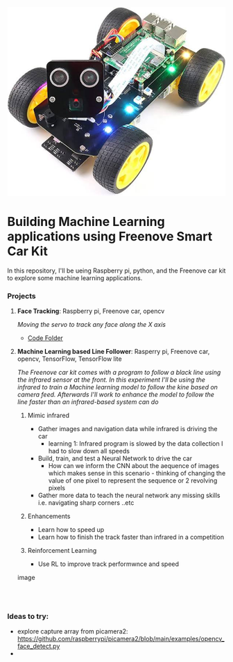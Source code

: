 ![Footer](images.jpeg)


# Building Machine Learning applications using Freenove Smart Car Kit
In this repository, I'll be ueing Raspberry pi, python, and the Freenove car kit to explore some machine learning applications.


### Projects 
1. **Face Tracking**: Raspberry pi, Freenove car, opencv
     
   *Moving the servo to track any face along the X axis*
   - [Code Folder](link)
  
3. **Machine Learning based Line Follower**: Rasperry pi, Freenove car, opencv, TensorFlow, TensorFlow lite
     
   *The Freenove car kit comes with a program to follow a black line using the infrared sensor at the front. In this experiment I'll be using the infrared to train a Machine learning model to follow the kine based on camera feed. Afterwards I'll work to enhance the model to follow the line faster than an infrared-based system can do*
    1. Mimic infrared  
       - Gather images and navigation data while infrared is driving the car
            - learning 1: Infrared program is slowed by the data collection I had to slow down all speeds
       - Build, train, and test a Neural Network to drive the car
           - How can we inform the CNN about the aequence of images which makes sense in this scenario - thinking of changing the value of one pixel to represent the sequence or 2 revolving pixels
       - Gather more data to teach the neural network any missing skills i.e. navigating sharp corners ..etc  

    2. Enhancements  
        - Learn how to speed up  
        - Learn how to finish the track faster than infrared in a competition  

    3. Reinforcement Learning  
        - Use RL to improve track performwnce and speed
   
     
     image
     


<br/><br/>

### Ideas to try:  
- explore capture array from picamera2: https://github.com/raspberrypi/picamera2/blob/main/examples/opencv_face_detect.py
- 

